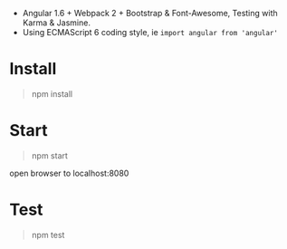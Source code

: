 * Angular 1.6 + Webpack 2 + Bootstrap & Font-Awesome, Testing with Karma & Jasmine.
* Using ECMAScript 6 coding style, ie `import angular from 'angular'`

# Install

> npm install

# Start

> npm start

open browser to localhost:8080

# Test

> npm test
